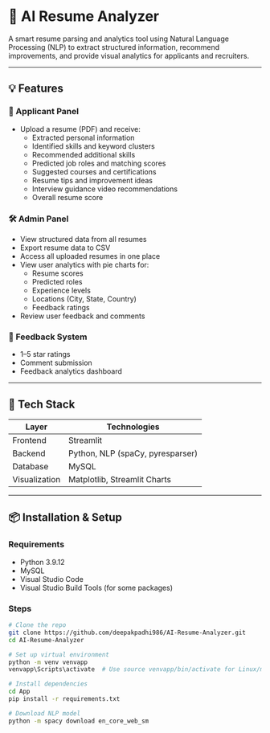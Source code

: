# 🧠 AI Resume Analyzer

A smart resume parsing and analytics tool using Natural Language Processing (NLP) to extract structured information, recommend improvements, and provide visual analytics for applicants and recruiters.

---

## 💡 Features

### 👤 Applicant Panel

- Upload a resume (PDF) and receive:
  - Extracted personal information
  - Identified skills and keyword clusters
  - Recommended additional skills
  - Predicted job roles and matching scores
  - Suggested courses and certifications
  - Resume tips and improvement ideas
  - Interview guidance video recommendations
  - Overall resume score

### 🛠 Admin Panel

- View structured data from all resumes
- Export resume data to CSV
- Access all uploaded resumes in one place
- View user analytics with pie charts for:
  - Resume scores
  - Predicted roles
  - Experience levels
  - Locations (City, State, Country)
  - Feedback ratings
- Review user feedback and comments

### 📝 Feedback System

- 1–5 star ratings
- Comment submission
- Feedback analytics dashboard

---

## 🧰 Tech Stack

| Layer        | Technologies                     |
|--------------|----------------------------------|
| Frontend     | Streamlit                        |
| Backend      | Python, NLP (spaCy, pyresparser) |
| Database     | MySQL                            |
| Visualization| Matplotlib, Streamlit Charts     |

---

## 📦 Installation & Setup

### Requirements
- Python 3.9.12
- MySQL
- Visual Studio Code
- Visual Studio Build Tools (for some packages)

### Steps

```bash
# Clone the repo
git clone https://github.com/deepakpadhi986/AI-Resume-Analyzer.git
cd AI-Resume-Analyzer

# Set up virtual environment
python -m venv venvapp
venvapp\Scripts\activate  # Use source venvapp/bin/activate for Linux/macOS

# Install dependencies
cd App
pip install -r requirements.txt

# Download NLP model
python -m spacy download en_core_web_sm
